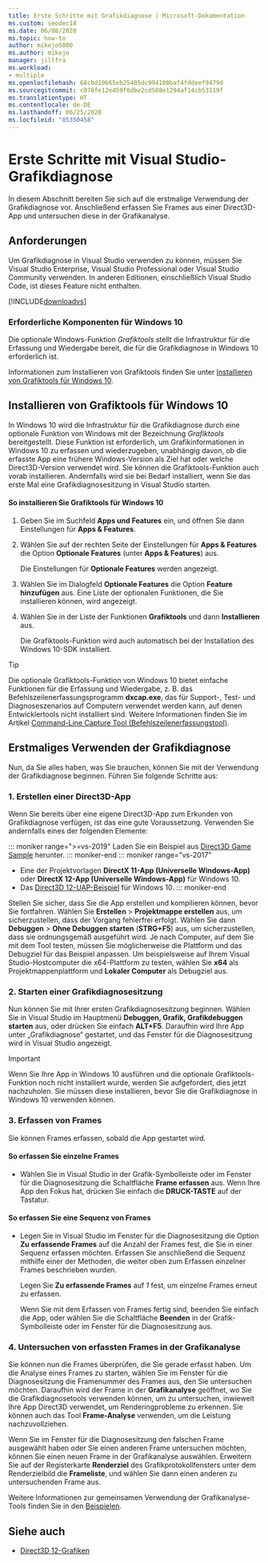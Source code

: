 ```yaml
---
title: Erste Schritte mit Grafikdiagnose | Microsoft-Dokumentation
ms.custom: seodec18
ms.date: 06/08/2020
ms.topic: how-to
author: mikejo5000
ms.author: mikejo
manager: jillfra
ms.workload:
- multiple
ms.openlocfilehash: 68cbd19b65eb25405dc994100baf4fddeef9479d
ms.sourcegitcommit: c076fe12e459f0dbe2cd508e1294af14cb53119f
ms.translationtype: HT
ms.contentlocale: de-DE
ms.lasthandoff: 06/25/2020
ms.locfileid: "85350458"
---
```

# <a name="getting-started-with-visual-studio-graphics-diagnostics"></a>Erste Schritte mit Visual Studio-Grafikdiagnose
In diesem Abschnitt bereiten Sie sich auf die erstmalige Verwendung der Grafikdiagnose vor. Anschließend erfassen Sie Frames aus einer Direct3D-App und untersuchen diese in der Grafikanalyse.

## <a name="requirements"></a>Anforderungen
 Um Grafikdiagnose in Visual Studio verwenden zu können, müssen Sie Visual Studio Enterprise, Visual Studio Professional oder Visual Studio Community verwenden.  In anderen Editionen, einschließlich Visual Studio Code, ist dieses Feature nicht enthalten.

 [!INCLUDE[downloadvs](../includes/downloadvs_md.md)]

### <a name="windows-10-prerequisites"></a>Erforderliche Komponenten für Windows 10
 Die optionale Windows-Funktion *Grafiktools* stellt die Infrastruktur für die Erfassung und Wiedergabe bereit, die für die Grafikdiagnose in Windows 10 erforderlich ist.

 Informationen zum Installieren von Grafiktools finden Sie unter [Installieren von Grafiktools für Windows 10](#InstallGraphicsTools).

## <a name="install-graphics-tools-for-windows-10"></a><a name="InstallGraphicsTools"></a> Installieren von Grafiktools für Windows 10
 In Windows 10 wird die Infrastruktur für die Grafikdiagnose durch eine optionale Funktion von Windows mit der Bezeichnung *Grafiktools* bereitgestellt. Diese Funktion ist erforderlich, um Grafikinformationen in Windows 10 zu erfassen und wiederzugeben, unabhängig davon, ob die erfasste App eine frühere Windows-Version als Ziel hat oder welche Direct3D-Version verwendet wird. Sie können die Grafiktools-Funktion auch vorab installieren. Andernfalls wird sie bei Bedarf installiert, wenn Sie das erste Mal eine Grafikdiagnosesitzung in Visual Studio starten.

#### <a name="to-install-graphics-tools-for-windows-10"></a>So installieren Sie Grafiktools für Windows 10

1. Geben Sie im Suchfeld **Apps und Features** ein, und öffnen Sie dann Einstellungen für **Apps & Features**.

2. Wählen Sie auf der rechten Seite der Einstellungen für **Apps & Features** die Option **Optionale Features** (unter **Apps & Features**) aus.

   Die Einstellungen für **Optionale Features** werden angezeigt.

3. Wählen Sie im Dialogfeld **Optionale Features** die Option **Feature hinzufügen** aus. Eine Liste der optionalen Funktionen, die Sie installieren können, wird angezeigt.

4. Wählen Sie in der Liste der Funktionen **Grafiktools** und dann **Installieren** aus.

   Die Grafiktools-Funktion wird auch automatisch bei der Installation des Windows 10-SDK installiert.

> [!TIP]
> Die optionale Grafiktools-Funktion von Windows 10 bietet einfache Funktionen für die Erfassung und Wiedergabe, z. B. das Befehlszeilenerfassungsprogramm **dxcap.exe**, das für Support-, Test- und Diagnoseszenarios auf Computern verwendet werden kann, auf denen Entwicklertools nicht installiert sind. Weitere Informationen finden Sie im Artikel [Command-Line Capture Tool (Befehlszeilenerfassungstool)](command-line-capture-tool.md).

## <a name="using-graphics-diagnostics-for-the-first-time"></a>Erstmaliges Verwenden der Grafikdiagnose
 Nun, da Sie alles haben, was Sie brauchen, können Sie mit der Verwendung der Grafikdiagnose beginnen. Führen Sie folgende Schritte aus:

### <a name="1---create-a-direct3d-app"></a>1\. Erstellen einer Direct3D-App

Wenn Sie bereits über eine eigene Direct3D-App zum Erkunden von Grafikdiagnose verfügen, ist das eine gute Voraussetzung. Verwenden Sie andernfalls eines der folgenden Elemente:

::: moniker range=">=vs-2019"
Laden Sie ein Beispiel aus [Direct3D Game Sample](https://docs.microsoft.com/samples/microsoft/windows-universal-samples/simple3dgamedx/) herunter.
::: moniker-end
::: moniker range="vs-2017"
- Eine der Projektvorlagen **DirectX 11-App (Universelle Windows-App)** oder **DirectX 12-App (Universelle Windows-App)** für Windows 10.
- Das [Direct3D 12-UAP-Beispiel](https://code.msdn.microsoft.com/Direct3D-12-UAP-Sample-ecb1779f) für Windows 10.
::: moniker-end

Stellen Sie sicher, dass Sie die App erstellen und kompilieren können, bevor Sie fortfahren. Wählen Sie **Erstellen** > **Projektmappe erstellen** aus, um sicherzustellen, dass der Vorgang fehlerfrei erfolgt. Wählen Sie dann **Debuggen** > **Ohne Debuggen starten** (**STRG+F5**) aus, um sicherzustellen, dass sie ordnungsgemäß ausgeführt wird. Je nach Computer, auf dem Sie mit dem Tool testen, müssen Sie möglicherweise die Plattform und das Debugziel für das Beispiel anpassen. Um beispielsweise auf Ihrem Visual Studio-Hostcomputer die x64-Plattform zu testen, wählen Sie **x64** als Projektmappenplattform und **Lokaler Computer** als Debugziel aus. 

### <a name="2---start-a-graphics-diagnostics-session"></a>2\. Starten einer Grafikdiagnosesitzung
 Nun können Sie mit Ihrer ersten Grafikdiagnosesitzung beginnen. Wählen Sie in Visual Studio im Hauptmenü **Debuggen, Grafik, Grafikdebuggen starten** aus, oder drücken Sie einfach **ALT+F5**. Daraufhin wird Ihre App unter „Grafikdiagnose“ gestartet, und das Fenster für die Diagnosesitzung wird in Visual Studio angezeigt.

> [!IMPORTANT]
> Wenn Sie Ihre App in Windows 10 ausführen und die optionale Grafiktools-Funktion noch nicht installiert wurde, werden Sie aufgefordert, dies jetzt nachzuholen. Sie müssen diese installieren, bevor Sie die Grafikdiagnose in Windows 10 verwenden können.

### <a name="3---capture-frames"></a>3\. Erfassen von Frames
 Sie können Frames erfassen, sobald die App gestartet wird.

#### <a name="to-capture-single-frames"></a>So erfassen Sie einzelne Frames

- Wählen Sie in Visual Studio in der Grafik-Symbolleiste oder im Fenster für die Diagnosesitzung die Schaltfläche **Frame erfassen** aus. Wenn Ihre App den Fokus hat, drücken Sie einfach die **DRUCK-TASTE** auf der Tastatur.

#### <a name="to-capture-a-sequence-of-frames"></a>So erfassen Sie eine Sequenz von Frames

- Legen Sie in Visual Studio im Fenster für die Diagnosesitzung die Option **Zu erfassende Frames** auf die Anzahl der Frames fest, die Sie in einer Sequenz erfassen möchten. Erfassen Sie anschließend die Sequenz mithilfe einer der Methoden, die weiter oben zum Erfassen einzelner Frames beschrieben wurden.

   Legen Sie **Zu erfassende Frames** auf *1* fest, um einzelne Frames erneut zu erfassen.

  Wenn Sie mit dem Erfassen von Frames fertig sind, beenden Sie einfach die App, oder wählen Sie die Schaltfläche **Beenden** in der Grafik-Symbolleiste oder im Fenster für die Diagnosesitzung aus.

### <a name="4---examine-captured-frames-in-the-graphics-analyzer"></a>4\. Untersuchen von erfassten Frames in der Grafikanalyse
 Sie können nun die Frames überprüfen, die Sie gerade erfasst haben. Um die Analyse eines Frames zu starten, wählen Sie im Fenster für die Diagnosesitzung die Framenummer des Frames aus, den Sie untersuchen möchten. Daraufhin wird der Frame in der **Grafikanalyse** geöffnet, wo Sie die Grafikdiagnosetools verwenden können, um zu untersuchen, inwieweit Ihre App Direct3D verwendet, um Renderingprobleme zu erkennen. Sie können auch das Tool **Frame-Analyse** verwenden, um die Leistung nachzuvollziehen.

 Wenn Sie im Fenster für die Diagnosesitzung den falschen Frame ausgewählt haben oder Sie einen anderen Frame untersuchen möchten, können Sie einen neuen Frame in der Grafikanalyse auswählen. Erweitern Sie auf der Registerkarte **Renderziel** des Grafikprotokollfensters unter dem Renderzielbild die **Frameliste**, und wählen Sie dann einen anderen zu untersuchenden Frame aus.

 Weitere Informationen zur gemeinsamen Verwendung der Grafikanalyse-Tools finden Sie in den [Beispielen](graphics-diagnostics-examples.md).

## <a name="see-also"></a>Siehe auch
- [Direct3D 12-Grafiken](/windows/desktop/direct3d12/direct3d-12-graphics)
